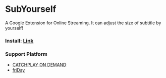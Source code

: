 # SubYourself
A Google Extension for Online Streaming. It can adjust the size of subtitle by yourself!

### Install: <a href="https://chrome.google.com/webstore/detail/%E5%AD%97%E5%B7%B1%E4%BE%86/lnnoapljdhamikjhpmejmlpclkoijinm?utm_source=chrome-ntp-icon" target="_blank">Link</a>

### Support Platform
+ <a href="www.catchplay.com" target="_blank">CATCHPLAY ON DEMAND</a>
+ <a href="video.friday.tw" target="_blank">friDay</a>
